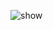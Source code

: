 ![show](https://whatculture.com/film/8-little-known-nuances-tom-hardys-performance-made-nolans-bane-awesome)
